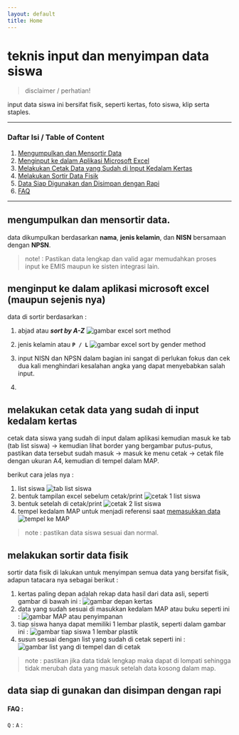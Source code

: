 ```yaml
---
layout: default
title: Home
---
```


# teknis input dan menyimpan data siswa
> disclaimer / perhatian!

input data siswa ini bersifat fisik, seperti kertas, foto siswa, klip serta staples.

---
### Daftar Isi / Table of Content

1. [Mengumpulkan dan Mensortir Data](#mengumpulkan-dan-mensortir-data)
2. [Menginput ke dalam Aplikasi Microsoft Excel](#menginput-ke-dalam-aplikasi-microsoft-excel-maupun-sejenis-nya)
3. [Melakukan Cetak Data yang Sudah di Input Kedalam Kertas](#melakukan-cetak-data-yang-sudah-di-input-kedalam-kertas)
4. [Melakukan Sortir Data Fisik](#melakukan-sortir-data-fisik)
5. [Data Siap Digunakan dan Disimpan dengan Rapi](#data-siap-di-gunakan-dan-disimpan-dengan-rapi)
6. [FAQ](#faq)
---

## mengumpulkan dan mensortir data.
data dikumpulkan berdasarkan **nama**, **jenis kelamin**, dan **NISN** bersamaan dengan **NPSN**.

> note! : Pastikan data lengkap dan valid agar memudahkan proses input ke EMIS maupun ke sisten integrasi lain.

## menginput ke dalam aplikasi microsoft excel (maupun sejenis nya)

data di sortir berdasarkan :
1. abjad atau **_sort by A-Z_**
![gambar excel sort method]()

2. jenis kelamin atau **```P / L```**
![gambar excel sort by gender method]()

3. input NISN dan NPSN
dalam bagian ini sangat di perlukan fokus dan cek dua kali menghindari kesalahan angka yang dapat menyebabkan salah input.

4. 

## melakukan cetak data yang sudah di input kedalam kertas
cetak data siswa yang sudah di input dalam aplikasi kemudian masuk ke tab (tab list siswa) → kemudian lihat border yang bergambar putus-putus, pastikan data tersebut sudah masuk → masuk ke menu cetak → cetak file dengan ukuran A4, kemudian di tempel dalam MAP.

berikut cara jelas nya :

1. list siswa
![tab list siswa]()
2. bentuk tampilan excel sebelum cetak/print
![cetak 1 list siswa]()
3. bentuk setelah di cetak/print
![cetak 2 list siswa]()
4. tempel kedalam MAP untuk menjadi referensi saat [memasukkan data](#melakukan-sortir-data-fisik)
![tempel ke MAP]()


> note : pastikan data siswa sesuai dan normal.

## melakukan sortir data fisik
sortir data fisik di lakukan untuk menyimpan semua data yang bersifat fisik, adapun tatacara nya sebagai berikut :
1. kertas paling depan adalah rekap data hasil dari data asli, seperti gambar di bawah ini :
![gambar depan kertas]()
2. data yang sudah sesuai di masukkan kedalam MAP atau buku seperti ini :
![gambar MAP atau penyimpanan]()
3. tiap siswa hanya dapat memiliki 1 lembar plastik, seperti dalam gambar ini :
![gambar tiap siswa 1 lembar plastik]()
4. susun sesuai dengan list yang sudah di cetak seperti ini :
![gambar list yang di tempel dan di cetak]()

> note : pastikan jika data tidak lengkap maka dapat di lompati sehingga tidak merubah data yang masuk setelah data kosong dalam map.

## data siap di gunakan dan disimpan dengan rapi

#### FAQ :
```Q``` : 
```A``` : 

